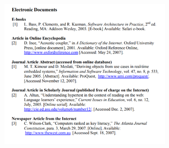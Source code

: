<img src="https://github.com/ACHarrison32/4991-Seminar-Social-Responsibilty/blob/main/IEEE%20Format/Electronic%20Documents.PNG" width="500">
